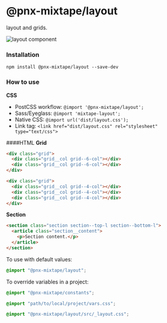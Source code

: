 # @pnx-mixtape/layout

layout and grids.

![layout  component](https://previousnext.github.io/mixtape/screenshots/layout.png)

### Installation

```
npm install @pnx-mixtape/layout --save-dev
```

### How to use

**CSS**

- PostCSS workflow: `@import '@pnx-mixtape/layout';`
- Sass/Eyeglass: `@import 'mixtape-layout';`
- Native CSS: `@import url('dist/layout.css');`
- Link tag: `<link href="dist/layout.css" rel="stylesheet" type="text/css">`

####HTML
**Grid**

```html
<div class="grid">
  <div class="grid__col grid--6-col"></div>
  <div class="grid__col grid--6-col"></div>
</div>

<div class="grid">
  <div class="grid__col grid--4-col"></div>
  <div class="grid__col grid--4-col"></div>
  <div class="grid__col grid--4-col"></div>
</div>
```

**Section**

```html
<section class="section section--top-l section--bottom-l">
  <article class="section__content">
    <p>Section content.</p>
  </article>
</section>
```

To use with default values:

```css
@import "@pnx-mixtape/layout";
```

To override variables in a project:

```css
@import "@pnx-mixtape/constants";

@import "path/to/local/project/vars.css";

@import "@pnx-mixtape/layout/src/_layout.css";
```
